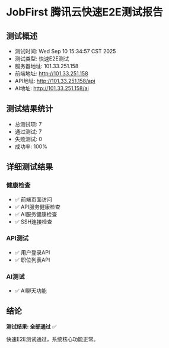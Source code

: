 # JobFirst 腾讯云快速E2E测试报告

## 测试概述
- 测试时间: Wed Sep 10 15:34:57 CST 2025
- 测试类型: 快速E2E测试
- 服务器地址: 101.33.251.158
- 前端地址: http://101.33.251.158
- API地址: http://101.33.251.158/api
- AI地址: http://101.33.251.158/ai

## 测试结果统计
- 总测试项: 7
- 通过测试: 7
- 失败测试: 0
- 成功率: 100%

## 详细测试结果

### 健康检查
- ✅ 前端页面访问
- ✅ API服务健康检查
- ✅ AI服务健康检查
- ✅ SSH连接检查

### API测试
- ✅ 用户登录API
- ✅ 职位列表API

### AI测试
- ✅ AI聊天功能

## 结论
**测试结果: 全部通过** ✅

快速E2E测试通过，系统核心功能正常。
